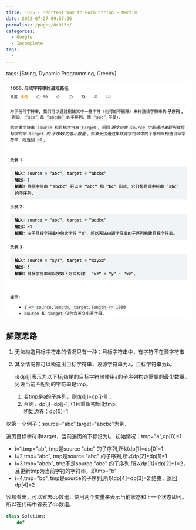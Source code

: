 ```yaml
---
title: 1055 - Shortest Way to Form String - Medium
date: 2022-07-27 09:57:26
permalink: /pages/8c915b/
categories:
  - Google
  - Incomplete
tags:
  - 
---
```

tags: [String, Dynamic Programming, Greedy]

![](https://raw.githubusercontent.com/emmableu/image/master/202208082102726.png)


## 解题思路

1. 无法构造目标字符串的情况只有一种：目标字符串中，有字符不在源字符串
2. 其余情况都可以构造出目标字符串，设源字符串为a，目标字符串为b。
    
    设dp[j]表示为以下标j结尾的目标字符串使用a的子序列构造需要的最少数量。  
    另设当前匹配到的字符串是tmp。  
    1. 若tmp是a的子序列，则dp[j]=dp[j-1]；  
    2. 否则，dp[j]=dp[j-1]+1且重新初始化tmp。    
    初始边界：dp[0]=1


以第一个例子：source="abc",target="abcbc"为例.

遍历目标字符串target，当前遍历的下标设为i。
初始情况：tmp="a",dp[0]=1

- i=1,tmp="ab", tmp是source "abc" 的子序列,所以dp[1]=dp[0]=1
- i=2,tmp="abc", tmp是source "abc" 的子序列,所以dp[2]=dp[1]=1
- i=3,tmp="abcb", tmp不是source "abc" 的子序列,所以dp[3]=dp[2]+1=2，且更新tmp为当前字符的字符串，即tmp="b"
- i=4,tmp="bc", tmp是source的子序列,所以dp[4]=dp[3]=2
结束，返回dp[4]=2


容易看出，可以省去dp数组，使用两个变量来表示当前状态和上一个状态即可。所以在代码中省去了dp数组。


```python
class Solution:
	def 
```

